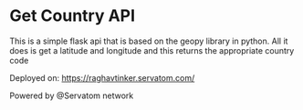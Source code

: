 # Get Country API
This is a simple flask api that is based on the geopy library in python. All it does is get a latitude and longitude and this returns the appropriate country code

Deployed on: https://raghavtinker.servatom.com/

Powered by @Servatom network
